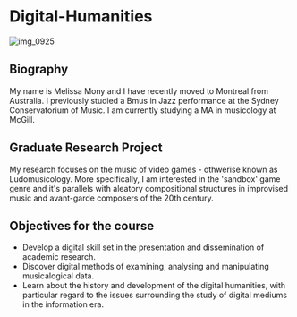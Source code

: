 # Digital-Humanities

![img_0925](https://user-images.githubusercontent.com/31891015/30330974-856ef2b2-97a4-11e7-8ecb-1f2ae9af7123.JPG)

## Biography
My name is Melissa Mony and I have recently moved to Montreal from Australia. I previously studied a Bmus in Jazz performance at the Sydney Conservatorium of Music. I am currently studying a MA in musicology at McGill.

## Graduate Research Project
 My research focuses on the music of video games - othwerise known as Ludomusicology. More specifically, I am interested in the 'sandbox' game genre and it's parallels with aleatory compositional structures in improvised music and avant-garde composers of the 20th century.


## Objectives for the course
* Develop a digital skill set in the presentation and dissemination of academic research.
* Discover digital methods of examining, analysing and manipulating musicalogical data.
* Learn about the history and development of the digital humanities, with particular regard to the issues surrounding the study of digital mediums in the information era.
